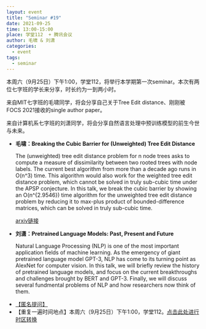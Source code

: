 ```yaml
---
layout: event
title: "Seminar #19"
date: 2021-09-25
time: 13:00-15:00
place: 学堂112  + 腾讯会议
author: 毛啸 & 刘潇
categories:
  - event
tags:
  - seminar
---
```


本周六（9月25日）下午1:00，学堂112，将举行本学期第一次seminar。本次有两位七字班的学长来分享，时长约为一到两小时。

来自MIT七字班的毛啸同学，将会分享自己关于Tree Edit distance、刚刚被FOCS 2021接收的single author paper。

来自计算机系七字班的刘潇同学，将会分享自然语言处理中预训练模型的前生今世与未来。

* **毛啸：Breaking the Cubic Barrier for (Unweighted) Tree Edit Distance**
  
  The (unweighted) tree edit distance problem for n node trees asks to compute a measure of dissimilarity between two rooted trees with node labels. The current best algorithm from more than a decade ago runs in O(n^3) time. This algorithm would also work for the weighted tree edit distance problem, which cannot be solved in truly sub-cubic time under the APSP conjecture. In this talk, we break the cubic barrier by showing an O(n^{2.9546}) time algorithm for the unweighted tree edit distance problem by reducing it to max-plus product of bounded-difference matrices, which can be solved in truly sub-cubic time.

  <a href="https://arxiv.org/abs/2106.02026">arxiv链接</a>

* **刘潇：Pretrained Language Models: Past, Present and Future**
  
  Natural Language Processing (NLP) is one of the most important application fields of machine learning. As the emergency of giant pretrained language model GPT-3, NLP has come to its turning point as AlexNet for computer vision. In this talk, we will briefly review the history of pretrained language models, and focus on the current breakthroughs and challenges brought by BERT and GPT-3. Finally, we will discuss several fundmental problems of NLP and how researchers now think of them.

<!--more-->

* <a href="https://www.tapechat.net/uu/WP6OJU/DTZ9NEPV">【匿名提问】</a>
* 【重复一遍时间地点】本周六（9月25日）下午1:00，学堂112。<a href="https://www.timeanddate.com/worldclock/fixedtime.html?msg=Yao+Class+Seminar++%231&iso=20210925T13&p1=33&ah=1&am=30">点击此处进行时区转换</a>
